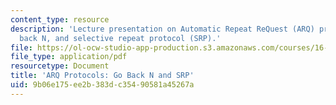 ```yaml
---
content_type: resource
description: 'Lecture presentation on Automatic Repeat ReQuest (ARQ) protocols: go
  back N, and selective repeat protocol (SRP).'
file: https://ol-ocw-studio-app-production.s3.amazonaws.com/courses/16-36-communication-systems-engineering-spring-2009/9b06e175ee2b383dc35490581a45267a_MIT16_36s09_lec18.pdf
file_type: application/pdf
resourcetype: Document
title: 'ARQ Protocols: Go Back N and SRP'
uid: 9b06e175-ee2b-383d-c354-90581a45267a
---
```

